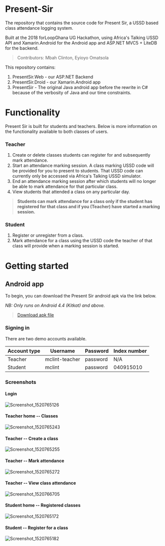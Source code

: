 # Present-Sir

The repository that contains the source code for Present Sir, a USSD based class attendance logging system.

Built at the 2018 forLoopGhana UG Hackathon, using Africa's Talking USSD API and Xamarin.Android for the Android app and ASP.NET MVC5 + LiteDB for the backend.

> Contributors: Mbah Clinton, Eyioyo Omatsola

This repository contains:

1. PresentSir.Web - our ASP.NET Backend
2. PresentSir.Droid - our Xamarin.Android app
3. PresentSir - The original Java android app before the rewrite in C# because of the verbosity of Java and our time constraints.

# Functionality

Present Sir is built for students and teachers. Below is more information on the functionality available to both classes of users.

### Teacher

1.  Create or delete classes students can register for and subsequently mark attendance.
2.  Start an attendance marking session. A class marking USSD code will be provided for you to present to students. That USSD code can currently only be accessed via Africa's Talking USSD simulator.
3.  End an attendance marking session after which students will no longer be able to mark attendance for that particular class.
4.  View students that attended a class on any particular day.

> **Students can mark attendance for a class only if the student has registered for that class and if you (Teacher) have started a marking session.**

### Student

1.  Register or unregister from a class.
2.  Mark attendance for a class using the USSD code the teacher of that class will provide when a marking session is started.

# Getting started

## Android app

To begin, you can download the Present Sir android apk via the link below.

_NB: Only runs on Android 4.4 (Kitkat) and above._

> [Download apk file](https://drive.google.com/open?id=1XzqR9Dvq62W937nKrzF-pSXbBeGCYAyd)

### Signing in

There are two demo accounts available.

| Account type | Username       | Password | Index number |
| ------------ | -------------- | -------- | ------------ |
| Teacher      | mclint-teacher | password | N/A          |
| Student      | mclint         | password | 040915010    |

### Screenshots

#### Login

<img src="https://preview.ibb.co/kmRAoS/Screenshot_1520765126.png" alt="Screenshot_1520765126" border="0">

#### Teacher home -- Classes

<img src="https://preview.ibb.co/fRRkoS/Screenshot_1520765243.png" alt="Screenshot_1520765243" border="0">

#### Teacher -- Create a class

<img src="https://preview.ibb.co/kDhfNn/Screenshot_1520765255.png" alt="Screenshot_1520765255" border="0">

#### Teacher -- Mark attendance

<img src="https://preview.ibb.co/dY0BTS/Screenshot_1520765272.png" alt="Screenshot_1520765272" border="0">

#### Teacher -- View class attendance

<img src="https://preview.ibb.co/fuA6v7/Screenshot_1520766705.png" alt="Screenshot_1520766705" border="0">

#### Student home -- Registered classes

<img src="https://preview.ibb.co/ijYn2n/Screenshot_1520765172.png" alt="Screenshot_1520765172" border="0">

#### Student -- Register for a class

<img src="https://preview.ibb.co/fYb72n/Screenshot_1520765182.png" alt="Screenshot_1520765182" border="0">
